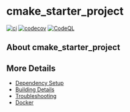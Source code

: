 # cmake_starter_project

[![ci](https://github.com/juergen-holzleitner/cmake_starter_project/actions/workflows/ci.yml/badge.svg)](https://github.com/juergen-holzleitner/cmake_starter_project/actions/workflows/ci.yml)
[![codecov](https://codecov.io/gh/juergen-holzleitner/cmake_starter_project/branch/main/graph/badge.svg)](https://codecov.io/gh/juergen-holzleitner/cmake_starter_project)
[![CodeQL](https://github.com/juergen-holzleitner/cmake_starter_project/actions/workflows/codeql-analysis.yml/badge.svg)](https://github.com/juergen-holzleitner/cmake_starter_project/actions/workflows/codeql-analysis.yml)

## About cmake_starter_project



## More Details

 * [Dependency Setup](README_dependencies.md)
 * [Building Details](README_building.md)
 * [Troubleshooting](README_troubleshooting.md)
 * [Docker](README_docker.md)
